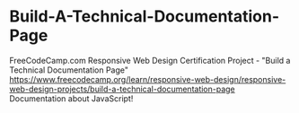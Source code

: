 # Build-A-Technical-Documentation-Page
FreeCodeCamp.com Responsive Web Design Certification Project - "Build a Technical Documentation Page"
<https://www.freecodecamp.org/learn/responsive-web-design/responsive-web-design-projects/build-a-technical-documentation-page>
Documentation about JavaScript!